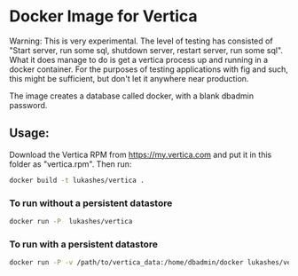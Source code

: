 # Docker Image for Vertica

Warning: This is very experimental. The level of testing has consisted of "Start server, run some sql, shutdown server, restart server, run some sql". What it does manage to do is get a vertica process up and running in a docker container. For the purposes of testing applications with fig and such, this might be sufficient, but don't let it anywhere near production.

The image creates a database called docker, with a blank dbadmin password.

## Usage:

Download the Vertica RPM from https://my.vertica.com and put it in this folder as "vertica.rpm".
Then run:
```bash
docker build -t lukashes/vertica .
```

### To run without a persistent datastore
```bash
docker run -P  lukashes/vertica
```

### To run with a persistent datastore
```bash
docker run -P -v /path/to/vertica_data:/home/dbadmin/docker lukashes/vertica
```
